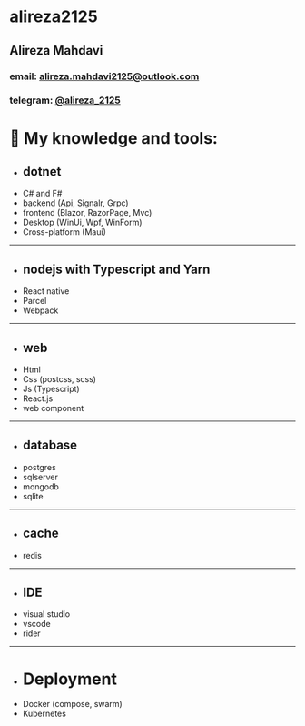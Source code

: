 # alireza2125
## Alireza Mahdavi
 ### email: alireza.mahdavi2125@outlook.com
 ### telegram: [@alireza_2125](https://t.me/alireza_2125)


# 🚀 My knowledge and tools:
 - ## dotnet
  - C# and F#
  - backend (Api, Signalr, Grpc)
  - frontend (Blazor, RazorPage, Mvc)
  - Desktop (WinUi, Wpf, WinForm)
  - Cross-platform (Maui)
***
 - ## nodejs with Typescript and Yarn
  - React native
  - Parcel
  - Webpack
***
 - ## web
  - Html
  - Css (postcss, scss)
  - Js (Typescript)
  - React.js
  - web component
***
 - ## database
  - postgres
  - sqlserver
  - mongodb
  - sqlite
***
 - ## cache
  - redis
***
 - ## IDE
  - visual studio
  - vscode 
  - rider
***
 - # Deployment
  - Docker (compose, swarm)
  - Kubernetes
  
